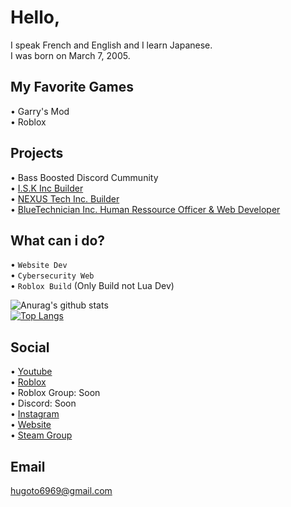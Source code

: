 <!-- 
Welcome to my Personal ReadMe!
Please Check this for Embed: https://github.com/anuraghazra/github-readme-stats
-->

# Hello,

I speak French and English and I learn Japanese.
<br>
I was born on March 7, 2005.

## My Favorite Games

• Garry's Mod
<br>
• Roblox

## Projects

• Bass Boosted Discord Cummunity
<br>
• [I.S.K Inc Builder](https://www.roblox.com/groups/7094138/I-S-K-Inc) 
<br>
• [NEXUS Tech Inc. Builder](https://www.roblox.com/groups/5990010/NEXUS-Tech-Inc) 
<br>
• [BlueTechnician Inc. Human Ressource Officer & Web Developer](https://www.roblox.com/groups/8844039/BlueTechnician-Incorporated)

## What can i do?

• `Website Dev`
<br>
• `Cybersecurity Web`
<br>
• `Roblox Build` (Only Build not Lua Dev)

![Anurag's github stats](https://github-readme-stats.vercel.app/api?username=Hugoto69&show_icons=true&theme=jolly)
<br>
[![Top Langs](https://github-readme-stats.vercel.app/api/top-langs/?username=Hugoto69&theme=jolly)](https://github.com/anuraghazra/github-readme-stats)

## Social

• [Youtube](https://www.youtube.com/channel/UCMbgR2wiW21ro5oONSb8OyA)
<br>
• [Roblox](https://www.roblox.com/users/1593260565/profile)
<br>
• Roblox Group: Soon
<br>
• Discord: Soon
<br>
• [Instagram](https://www.instagram.com/hugo.bonnet_)
<br>
• [Website](https://hugoto69.page)
<br>
• [Steam Group](https://steamcommunity.com/groups/hugoto69)

## Email

hugoto6969@gmail.com








<!--
![beep beep i'm a sheep](https://64.media.tumblr.com/tumblr_m9py0wFtq01rshzllo1_500.gifv)
-->
